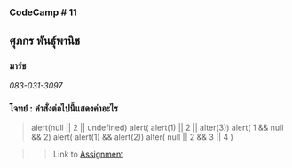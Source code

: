 ### CodeCamp # 11  

## **ศุภกร พันธุ์พานิช**  
### มาร์ช
*083-031-3097*  

### โจทย์ : คำสั่งต่อไปนี้แสดงค่าอะไร
>alert(null || 2 || undefined)
>alert( alert(1) || 2 || alter(3))
>alert( 1 && null && 2)
>alert( alert(1) && alert(2))
>alter( null || 2 && 3 || 4 )

>> Link to [Assignment](https://github.com/machhhhhhh/Homework_Codecamp_10/blob/master/Basic_Javascript/Exercise/Logical/1/1.html)
